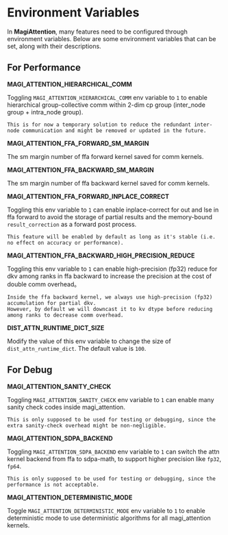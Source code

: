 # Environment Variables

In **MagiAttention**, many features need to be configured through environment variables. Below are some environment variables that can be set, along with their descriptions.


## For Performance

**MAGI_ATTENTION_HIERARCHICAL_COMM**

Toggling `MAGI_ATTENTION_HIERARCHICAL_COMM` env variable to `1` to enable hierarchical group-collective comm within 2-dim cp group (inter_node group + intra_node group).

```{note}
This is for now a temporary solution to reduce the redundant inter-node communication and might be removed or updated in the future.
```

**MAGI_ATTENTION_FFA_FORWARD_SM_MARGIN**

The sm margin number of ffa forward kernel saved for comm kernels.

**MAGI_ATTENTION_FFA_BACKWARD_SM_MARGIN**

The sm margin number of ffa backward kernel saved for comm kernels.


**MAGI_ATTENTION_FFA_FORWARD_INPLACE_CORRECT**

Toggling this env variable to `1` can enable inplace-correct for out and lse in ffa forward to avoid the storage of partial results and the memory-bound `result_correction` as a forward post process.

```{note}
This feature will be enabled by default as long as it's stable (i.e. no effect on accuracy or performance).
```

**MAGI_ATTENTION_FFA_BACKWARD_HIGH_PRECISION_REDUCE**

Toggling this env variable to `1` can enable high-precision (fp32) reduce for dkv among ranks in ffa backward to increase the precision at the cost of double comm overhead。

```{note}
Inside the ffa backward kernel, we always use high-precision (fp32) accumulation for partial dkv.
However, by default we will downcast it to kv dtype before reducing among ranks to decrease comm overhead.
```

**DIST_ATTN_RUNTIME_DICT_SIZE**

Modify the value of this env variable to change the size of `dist_attn_runtime_dict`. The default value is `100`.


## For Debug

**MAGI_ATTENTION_SANITY_CHECK**

Toggling `MAGI_ATTENTION_SANITY_CHECK` env variable to `1` can enable many sanity check codes inside magi_attention.

```{note}
This is only supposed to be used for testing or debugging, since the extra sanity-check overhead might be non-negligible.
```

**MAGI_ATTENTION_SDPA_BACKEND**

Toggling `MAGI_ATTENTION_SDPA_BACKEND` env variable to `1` can switch the attn kernel backend from ffa to sdpa-math, to support higher precision like `fp32`, `fp64`.

```{note}
This is only supposed to be used for testing or debugging, since the performance is not acceptable.
```

**MAGI_ATTENTION_DETERMINISTIC_MODE**

Toggle `MAGI_ATTENTION_DETERMINISTIC_MODE` env variable to `1` to enable deterministic mode to use deterministic algorithms for all magi_attention kernels.
